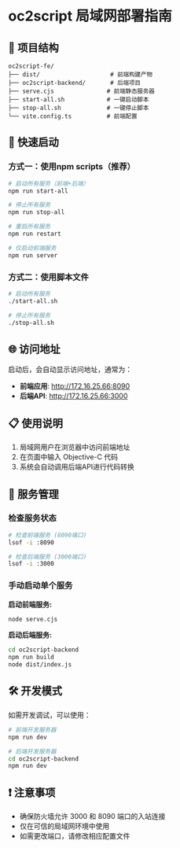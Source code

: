 # oc2script 局域网部署指南

## 📁 项目结构

```
oc2script-fe/
├── dist/                    # 前端构建产物
├── oc2script-backend/       # 后端项目
├── serve.cjs               # 前端静态服务器
├── start-all.sh            # 一键启动脚本
├── stop-all.sh             # 一键停止脚本
└── vite.config.ts          # 前端配置
```

## 🚀 快速启动

### 方式一：使用npm scripts（推荐）

```bash
# 启动所有服务（前端+后端）
npm run start-all

# 停止所有服务
npm run stop-all

# 重启所有服务
npm run restart

# 仅启动前端服务
npm run server
```

### 方式二：使用脚本文件

```bash
# 启动所有服务
./start-all.sh

# 停止所有服务
./stop-all.sh
```

## 🌐 访问地址

启动后，会自动显示访问地址，通常为：

- **前端应用**: http://172.16.25.66:8090
- **后端API**: http://172.16.25.66:3000

## 📋 使用说明

1. 局域网用户在浏览器中访问前端地址
2. 在页面中输入 Objective-C 代码
3. 系统会自动调用后端API进行代码转换

## 🔧 服务管理

### 检查服务状态

```bash
# 检查前端服务 (8090端口)
lsof -i :8090

# 检查后端服务 (3000端口)
lsof -i :3000
```

### 手动启动单个服务

**启动前端服务:**

```bash
node serve.cjs
```

**启动后端服务:**

```bash
cd oc2script-backend
npm run build
node dist/index.js
```

## 🛠️ 开发模式

如需开发调试，可以使用：

```bash
# 前端开发服务器
npm run dev

# 后端开发服务器
cd oc2script-backend
npm run dev
```

## ❗ 注意事项

- 确保防火墙允许 3000 和 8090 端口的入站连接
- 仅在可信的局域网环境中使用
- 如需更改端口，请修改相应配置文件
